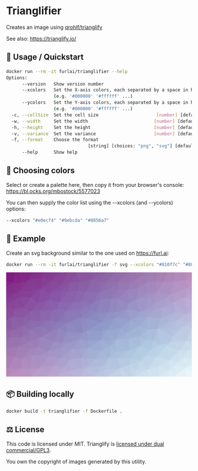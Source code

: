 # Trianglifier

Creates an image using [qrohlf/trianglify](https://github.com/qrohlf/trianglify)

See also: https://trianglify.io/

## 🚀 Usage / Quickstart

```bash
docker run --rm -it furlai/trianglifier --help
Options:
      --version   Show version number                                  [boolean]
      --xcolors   Set the X-axis colors, each separated by a space in hex format
                  (e.g. '#000000' '#ffffff' ...)                         [array]
      --ycolors   Set the Y-axis colors, each separated by a space in hex format
                  (e.g. '#000000' '#ffffff' ...)                         [array]
  -c, --cellSize  Set the cell size                      [number] [default: 100]
  -w, --width     Set the width                         [number] [default: 1920]
  -h, --height    Set the height                        [number] [default: 1080]
  -v, --variance  Set the variance                      [number] [default: 0.75]
  -f, --format    Choose the format
                               [string] [choices: "png", "svg"] [default: "png"]
      --help      Show help                                            [boolean]
```

## 🎨 Choosing colors

Select or create a palette here, then copy it from your browser's console:
https://bl.ocks.org/mbostock/5577023

You can then supply the color list using the --xcolors (and --ycolors) options:

```bash
--xcolors "#e0ecf4" "#9ebcda" "#8856a7"
```

## 👀 Example

Create an svg background similar to the one used on https://furl.ai:

```bash
docker run --rm -it furlai/trianglifier -f svg --xcolors "#810f7c" "#8856a7" "#8c96c6" "#b3cde3" "#edf8fb" > example.svg
```

![Example](example.svg)

## 📦 Building locally

```bash
docker build -t trianglifier -f Dockerfile .
```

## ⚖️ License

This code is licensed under MIT. Trianglify is [licensed under dual commercial/GPL3](https://github.com/qrohlf/trianglify#%EF%B8%8F-licensing).

You own the copyright of images generated by this utility.
